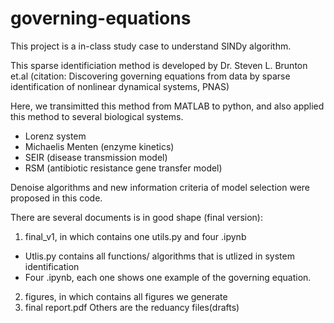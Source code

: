 # governing-equations
This project is a in-class study case to understand SINDy algorithm. 

This sparse identificiation method is developed by Dr. Steven L. Brunton et.al (citation: Discovering governing equations from data by sparse identification of nonlinear dynamical systems, PNAS)

Here, we transimitted this method from MATLAB to python, and also applied this method to several biological systems.
- Lorenz system 
- Michaelis Menten (enzyme kinetics)
- SEIR (disease transmission model)
- RSM (antibiotic resistance gene transfer model)

Denoise algorithms and new information criteria of model selection were proposed in this code.

There are several documents is in good shape (final version):
1. final_v1, in which contains one utils.py and four .ipynb
  - Utlis.py contains all functions/ algorithms that is utlized in system identification
  - Four .ipynb, each one shows one example of the governing equation. 
2. figures, in which contains all figures we generate 
3. final report.pdf
Others are the reduancy files(drafts)
